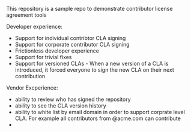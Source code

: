 This repository is a sample repo to demonstrate contributor license agreement tools

Developer experience:
- Support for individual contribtor CLA signing
- Support for corporate contributor CLA signing
- Frictionless developer experience
- Support for trivial fixes
- Support for versioned CLAs - When a new version of a CLA is introduced, it forced everyone to sign the new CLA on their next contribution 


Vendor Excperience:
- ability to review who has signed the repository
- ability to see the CLA version history
- ability to white list by email domain in order to support corprate level CLA. For example all contributors from @acme.com can contribute
- 
